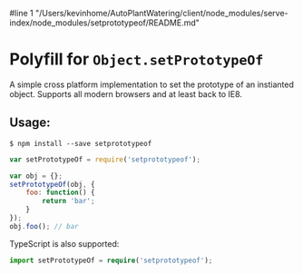 #line 1 "/Users/kevinhome/AutoPlantWatering/client/node_modules/serve-index/node_modules/setprototypeof/README.md"
# Polyfill for `Object.setPrototypeOf`

A simple cross platform implementation to set the prototype of an instianted object.  Supports all modern browsers and at least back to IE8.

## Usage:

```
$ npm install --save setprototypeof
```

```javascript
var setPrototypeOf = require('setprototypeof');

var obj = {};
setPrototypeOf(obj, {
	foo: function() {
		return 'bar';
	}
});
obj.foo(); // bar
```

TypeScript is also supported:
```typescript
import setPrototypeOf = require('setprototypeof');
```